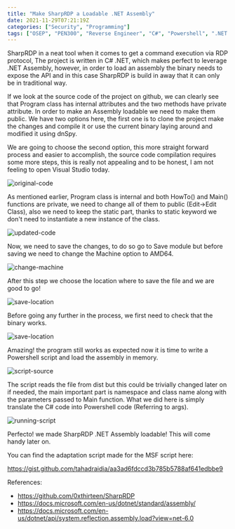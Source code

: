 ```yaml
---
title: "Make SharpRDP a Loadable .NET Assembly"
date: 2021-11-29T07:21:19Z
categories: ["Security", "Programming"]
tags: ["OSEP", "PEN300", "Reverse Engineer", "C#", "Powershell", ".NET Assembly"]
---
```


SharpRDP in a neat tool when it comes to get a command execution via RDP protocol, The project is written in C# .NET, which makes perfect to leverage .NET Assembly, however, in order to load an assembly the binary needs to expose the API and in this case SharpRDP is build in away that it can only be in traditional way. 

If we look at the source code of the project on github, we can clearly see that Program class has internal attributes and the two methods have private attribute. In order to make an Assembly loadable we need to make them public. We have two options here, the first one is to clone the project make the changes and compile it or use the current binary laying around and modified it using dnSpy.

We are going to choose the second option, this more straight forward process and easier to accomplish, the source code compilation requires some more steps, this is really not appealing and to be honest, I am not feeling to open Visual Studio today.

![original-code](/images/SharpRDP/OpenedInDnSPY.PNG)

As mentioned earlier, Program class is internal and both HowTo() and Main() functions are private, we need to change all of them to public (Edit->Edit Class), also we need to keep the static part, thanks to static keyword we don't need to instantiate a new instance of the class.

![updated-code](/images/SharpRDP/ChangeProgramClass.PNG)

Now, we need to save the changes, to do so go to Save module but before saving we need to change the Machine option to AMD64.

![change-machine](/images/SharpRDP/ChangeARch2AMD64.PNG)

After this step we choose the location where to save the file and we are good to go!

![save-location](/images/SharpRDP/ChooseLocation2save.PNG)

Before going any further in the process, we first need to check that the binary works.

![save-location](/images/SharpRDP/RunIt2makeSureItStillWorks.PNG)

Amazing! the program still works as expected now it is time to write a Powershell script and load the assembly in memory.

![script-source](/images/SharpRDP/ScriptSourceCode.PNG)

The script reads the file from dist but this could be trivially changed later on if needed, the main important part is namespace and class name along with the parameters passed to Main function. What we did here is simply translate the C# code into Powershell code (Referring to args).

![running-script](/images/SharpRDP/Perfecto.png)

Perfecto! we made SharpRDP .NET Assembly loadable! This will come handy later on.

You can find the adaptation script made for the MSF script here:

https://gist.github.com/tahadraidia/aa3ad6fdccd3b785b5788af641edbbe9

References:
- https://github.com/0xthirteen/SharpRDP
- https://docs.microsoft.com/en-us/dotnet/standard/assembly/
- https://docs.microsoft.com/en-us/dotnet/api/system.reflection.assembly.load?view=net-6.0 
